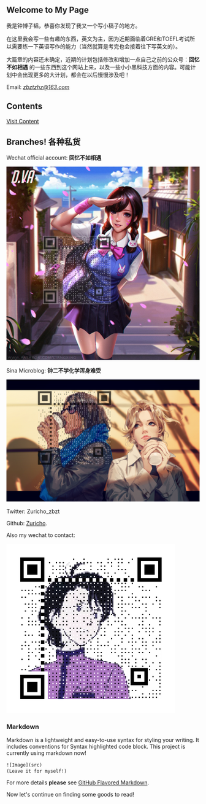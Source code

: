 ## Welcome to My Page



我是钟博子韬，恭喜你发现了我又一个写小稿子的地方。

在这里我会写一些有趣的东西，英文为主，因为近期面临着GRE和TOEFL考试所以需要练一下英语写作的能力（当然就算是考完也会接着往下写英文的）。

大篇章的内容还未确定，近期的计划包括修改和增加一点自己之前的公众号：**回忆不如相遇** 的一些东西到这个网站上来，以及一些小小黑科技方面的内容。可能计划中会出现更多的大计划，都会在以后慢慢涉及吧！

Email: *zbztzhz@163.com*



## Contents

[Visit Content](https://zuricho.github.io/Zuricho/Content)



## Branches! 各种私货



Wechat official account: **回忆不如相遇**

![Wechat](.\pic\index\Wechat.png)

Sina Microblog: **钟二不学化学浑身难受**

![Weibo](.\pic\index\Weibo.png)

Twitter: Zuricho_zbzt

Github: [Zuricho](https://github.com/Zuricho).

Also my wechat to contact:

![Contact](.\pic\index\Contact.png)

### Markdown

Markdown is a lightweight and easy-to-use syntax for styling your writing. It includes conventions for Syntax highlighted code block. This project is currently using markdown now!

```
![Image](src)
(Leave it for myself!)
```

For more details **please** see [GitHub Flavored Markdown](https://guides.github.com/features/mastering-markdown/).

Now let's continue on finding some goods to read!
